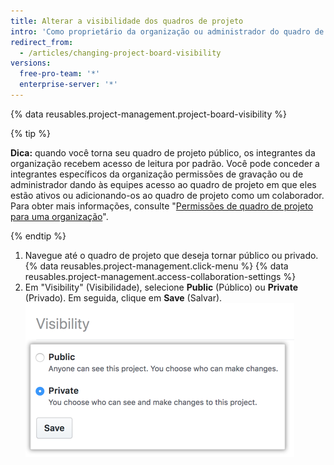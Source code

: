 ```yaml
---
title: Alterar a visibilidade dos quadros de projeto
intro: 'Como proprietário da organização ou administrador do quadro de projeto, você pode tornar um quadro de projeto público ou privado.'
redirect_from:
  - /articles/changing-project-board-visibility
versions:
  free-pro-team: '*'
  enterprise-server: '*'
---
```


{% data reusables.project-management.project-board-visibility %}

{% tip %}

**Dica:** quando você torna seu quadro de projeto público, os integrantes da organização recebem acesso de leitura por padrão. Você pode conceder a integrantes específicos da organização permissões de gravação ou de administrador dando às equipes acesso ao quadro de projeto em que eles estão ativos ou adicionando-os ao quadro de projeto como um colaborador. Para obter mais informações, consulte "[Permissões de quadro de projeto para uma organização](/articles/project-board-permissions-for-an-organization)".

{% endtip %}

1. Navegue até o quadro de projeto que deseja tornar público ou privado.
{% data reusables.project-management.click-menu %}
{% data reusables.project-management.access-collaboration-settings %}
4. Em "Visibility" (Visibilidade), selecione **Public** (Público) ou **Private** (Privado). Em seguida, clique em **Save** (Salvar). ![Botões de opção Public (Público) e Private (Privado)](/assets/images/help/projects/project-board-visibility-options.png)
